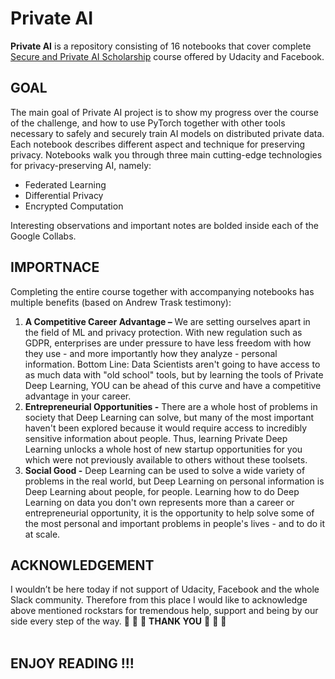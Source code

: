# Private AI

**Private AI** is a repository consisting of 16 notebooks that cover complete [Secure and Private AI Scholarship](https://www.udacity.com/course/secure-and-private-ai--ud185) course offered by Udacity and Facebook.  

## GOAL
The main goal of Private AI project is to show my progress over the course of the challenge, and how to use PyTorch together with other tools necessary to safely and securely train AI models on distributed private data. Each notebook describes different aspect and technique for preserving privacy. Notebooks walk you through three main cutting-edge technologies for privacy-preserving AI, namely:
- Federated Learning
- Differential Privacy
- Encrypted Computation</br>

Interesting observations and important notes are bolded inside each of the Google Collabs.  

## IMPORTNACE
Completing the entire course together with accompanying notebooks has multiple benefits (based on Andrew Trask  testimony): 
1.	**A Competitive Career Advantage –** We are setting ourselves apart in the field of ML and privacy protection. With new regulation such as GDPR, enterprises are under pressure to have less freedom with how they use - and more importantly how they analyze - personal information. Bottom Line: Data Scientists aren't going to have access to as much data with "old school" tools, but by learning the tools of Private Deep Learning, YOU can be ahead of this curve and have a competitive advantage in your career.
2. **Entrepreneurial Opportunities -** There are a whole host of problems in society that Deep Learning can solve, but many of the most important haven't been explored because it would require access to incredibly sensitive information about people. Thus, learning Private Deep Learning unlocks a whole host of new startup opportunities for you which were not previously available to others without these toolsets.
3. **Social Good -** Deep Learning can be used to solve a wide variety of problems in the real world, but Deep Learning on personal information is Deep Learning about people, for people. Learning how to do Deep Learning on data you don't own represents more than a career or entrepreneurial opportunity, it is the opportunity to help solve some of the most personal and important problems in people's lives - and to do it at scale.

## ACKNOWLEDGEMENT
I wouldn’t be here today if not support of Udacity, Facebook and the whole Slack community. Therefore from this place I would like to acknowledge above mentioned rockstars for tremendous help, support and being by our side every step of the way.  :pray: :pray: :pray: **THANK YOU** :pray: :pray: :pray:</br></br>


## ENJOY READING !!! 


